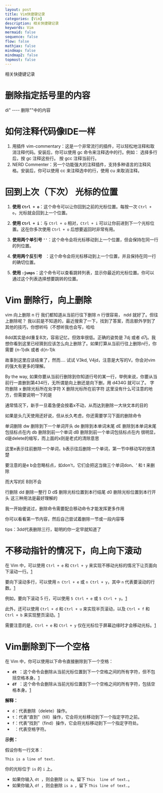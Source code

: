```yaml
---
layout: post
title: Vim快捷键记录
categories: [Vim]
description: 相关快捷键记录
keywords: Vim
mermaid: false  
sequence: false
flow: false
mathjax: false
mindmap: false
mindmap2: false
topmost: false
---
```


相关快捷键记录

# 删除指定括号里的内容
di" ---- 删除""中的内容

# 如何注释代码像IDE一样
1. 用插件
vim-commentary：这是一个非常流行的插件，可以轻松地注释和取消注释代码。安装后，你可以使用 gc 命令来注释选中的行。例如：
选择多行后，按 gc 注释这些行。
按 gcc 注释当前行。
2. NERD Commenter：另一个功能强大的注释插件，支持多种语言的注释风格。安装后，你可以使用 <Leader>cc 来注释选中的行，使用 <Leader>cu 来取消注释。

# 回到上次（下次）  光标的位置
1. **使用 `Ctrl + o`**：这个命令可以让你回到之前的光标位置。每按一次 `Ctrl + o`，光标就会回到上一个位置。

2. **使用 `Ctrl + i`**：与 `Ctrl + o` 相对，`Ctrl + i` 可以让你前进到下一个光标位置。这在你多次使用 `Ctrl + o` 后想要返回时非常有用。

3. **使用两个单引号 `''`**：这个命令会将光标移动到上一个位置，但会保持在同一行的列位置。

4. **使用两个反引号 `` ``**：这个命令会将光标移动到上一个位置，并且保持在同一行的确切位置。

5. **使用 `:jumps`**：这个命令可以查看跳转列表，显示你最近的光标位置。你可以通过这个列表选择想要跳转的位置。
# Vim 删除行，向上删除
vim 向上删除 n 行
我们都知道从当前行往下删除 n 行很容易， ndd 就好了。但往上删除呢？ 我以前是不知道的，最近搜索了一下，找到了答案，而且额外学到了其他的技巧，你想听吗（不想听我也会写，哈哈

8dd其实是dd重复8次，容易记忆，但效率很低。正确的姿势是 7dj 或者 d7j。我想你看到这里已经猜到应该怎么向上删除了。如果打算从当前行往上删除n行，你需要 {n-1}dk 或者 d{n-1}k

故事到这里应该结束了，然而.... 试试 V3kd, V4jd，注意是大写的V。你会对vim的强大有更多的理解。

By the way, 如果你要从当前行删除到你知道行号的某一行，举例来说，你要从当前行一直删到第434行，无所谓是向上删还是向下删，用 d434G 就可以了。
字符删除
x            删除光标所在处字符
X            删除光标所在前字符
这里没有什么可注意的地方，但需要说明一下的是

通常情况下，新手一旦着急便会按着x不动，从而达到删除一大块文本的目的

如果是头几天使用还好说，但从长久考虑，你还需要学习下面的删除命令

 

单词删除
dw            删除到下一个单词开头
de            删除到本单词末尾
dE            删除到本单词末尾包括标点在内
db            删除到前一个单词
dB            删除到前一个单词包括标点在内
很明显，d是delete的缩写，而上面的x则是老式的清除意思

这里e表示往前删除一个单词，b表示往后删除一个单词，第一节中移动写的很清楚

要注意的是e b会忽略标点，如don't，它们会把这当做三个单词don、‘ 和 t 来删除

而大写的E B则不会

 

行删除
dd            删除一整行
D d$          删除光标位置到本行结尾
d0            删除光标位置到本行开头
这三种用法是最好理解的

我一开始便说过，删除命令需要配合移动命令才能发挥更多作用

你可以看看第一节内容，然后自己尝试着删除一节或一段内容等

tips：3dd代表删除三行，聪明的你一定早就知道了

# 不移动指针的情况下，向上向下滚动
在 Vim 中，可以使用 `Ctrl + e` 和 `Ctrl + y` 来实现不移动光标的情况下让页面向下滚动一行。[1](https://stackoverflow.com/questions/3458689/how-to-move-screen-without-moving-cursor-in-vim)

要向下滚动多行，可以使用 `n Ctrl + e` 或 `n Ctrl + y`，其中 `n` 代表要滚动的行数。[1](https://stackoverflow.com/questions/3458689/how-to-move-screen-without-moving-cursor-in-vim)

例如，要向下滚动 5 行，可以使用 `5 Ctrl + e` 或 `5 Ctrl + y`。[1](https://stackoverflow.com/questions/3458689/how-to-move-screen-without-moving-cursor-in-vim)

此外，还可以使用 `Ctrl + d` 和 `Ctrl + u` 来实现半页滚动，以及 `Ctrl + f` 和 `Ctrl + b` 来实现整页滚动。[1](https://stackoverflow.com/questions/3458689/how-to-move-screen-without-moving-cursor-in-vim)

需要注意的是，`Ctrl + e` 和 `Ctrl + y` 仅在光标位于屏幕边缘时才会移动光标。[1](https://stackoverflow.com/questions/3458689/how-to-move-screen-without-moving-cursor-in-vim)

# Vim删除到下一个空格
在 Vim 中，你可以使用以下命令直接删除到下一个空格：

* **`dt `**：这个命令会删除从当前光标位置到下一个空格之间的所有字符，但不包括空格本身。[1](https://stackoverflow.com/questions/1607904/vim-deleting-from-current-position-until-a-space)
* **`df `**：这个命令会删除从当前光标位置到下一个空格之间的所有字符，包括空格本身。[1](https://stackoverflow.com/questions/1607904/vim-deleting-from-current-position-until-a-space)

**解释：**

* `d`：代表删除（delete）操作。
* `t`：代表“直到”（till）操作，它会将光标移动到下一个指定字符之前。
* `f`：代表“找到”（find）操作，它会将光标移动到下一个指定字符处。
* ` `：代表空格字符。

**示例：**

假设你有一行文本：

```
This is a line of text.
```

你的光标位于 `is` 的 `i` 上。

* 如果你输入 `dt `，则会删除 `is a`，留下 `This  line of text.`。
* 如果你输入 `df `，则会删除 `is a `，留下 `This line of text.`。

